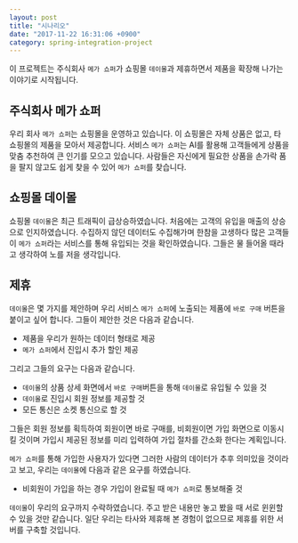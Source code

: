 ```yaml
---
layout: post
title: "시나리오"
date: "2017-11-22 16:31:06 +0900"
category: spring-integration-project
---
```


이 프로젝트는 주식회사 `메가 쇼퍼`가 쇼핑몰 `데이몰`과 제휴하면서 제품을 확장해 나가는
이야기로 시작됩니다.

## 주식회사 메가 쇼퍼
우리 회사 `메가 쇼퍼`는 쇼핑몰을 운영하고 있습니다.
이 쇼핑몰은 자체 상품은 없고, 타 쇼핑몰의 제품을 모아서 제공합니다.
서비스 `메가 쇼퍼`는 AI를 활용해 고객들에게 상품을 맞춤 추천하여 큰 인기를 모으고 있습니다.
사람들은 자신에게 필요한 상품을 손가락 품을 팔지 않고도 쉽게 찾을 수 있어 `메가 쇼퍼`를 찾습니다.

## 쇼핑몰 데이몰
쇼핑몰 `데이몰`은 최근 트래픽이 급상승하였습니다.
처음에는 고객의 유입을 매출의 상승으로 인지하였습니다.
수집하지 않던 데이터도 수집해가며 한참을 고생하다 많은 고객들이
`메가 쇼퍼`라는 서비스를 통해 유입되는 것을 확인하였습니다.
그들은 물 들어올 때라고 생각하여 노를 저을 생각입니다.

## 제휴
`데이몰`은 몇 가지를 제안하며 우리 서비스 `메가 쇼퍼`에 노출되는 제품에 `바로 구매` 버튼을 붙이고 싶어 합니다.
그들이 제안한 것은 다음과 같습니다.
- 제품을 우리가 원하는 데이터 형태로 제공
- `메가 쇼퍼`에서 진입시 추가 할인 제공

그리고 그들의 요구는 다음과 같습니다.
- `데이몰`의 상품 상세 화면에서 `바로 구매`버튼을 통해 `데이몰`로 유입될 수 있을 것
- `데이몰`로 진입시 회원 정보를 제공할 것
- 모든 통신은 소켓 통신으로 할 것

그들은 회원 정보를 획득하여 회원이면 바로 구매를, 비회원이면 가입 화면으로 이동시킬 것이며
가입시 제공된 정보를 미리 입력하여 가입 절차를 간소화 한다는 계획입니다.

`메가 쇼퍼`를 통해 가입한 사용자가 있다면 그러한 사람의 데이터가 추후 의미있을 것이라고 보고,
우리는 `데이몰`에 다음과 같은 요구를 하였습니다.
- 비회원이 가입을 하는 경우 가입이 완료될 때 `메가 쇼퍼`로 통보해줄 것

`데이몰`이 우리의 요구까지 수락하였습니다. 주고 받은 내용만 놓고 봤을 때 서로 윈윈할 수 있을 것만 같습니다.
일단 우리는 타사와 제휴해 본 경험이 없으므로 제휴를 위한 서버를 구축할 것입니다.
